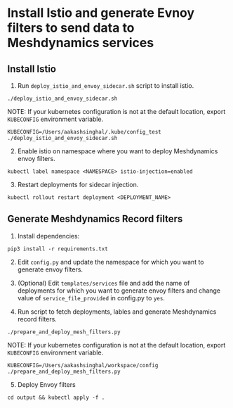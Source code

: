 # Install Istio and generate Evnoy filters to send data to Meshdynamics services

## Install Istio

1. Run `deploy_istio_and_envoy_sidecar.sh` script to install istio.  
```
./deploy_istio_and_envoy_sidecar.sh
```  
NOTE: If your kubernetes configuration is not at the default location, export `KUBECONFIG` environment variable.  
```
KUBECONFIG=/Users/aakashsinghal/.kube/config_test ./deploy_istio_and_envoy_sidecar.sh
```


2. Enable istio on namespace where you want to deploy Meshdynamics envoy filters.  
```
kubectl label namespace <NAMESPACE> istio-injection=enabled
```

3. Restart deployments for sidecar injection.  
```
kubectl rollout restart deployment <DEPLOYMENT_NAME>
```

## Generate Meshdynamics Record filters

1. Install dependencies:  
```
pip3 install -r requirements.txt
```

2. Edit `config.py` and update the namespace for which you want to generate envoy filters.

3. (Optional) Edit `templates/services` file and add the name of deployments for which you want to generate envoy filters and change value of `service_file_provided` in config.py to `yes`.

4. Run script to fetch deployments, lables and generate Meshdynamics record filters.  
```
./prepare_and_deploy_mesh_filters.py
```  
NOTE: If your kubernetes configuration is not at the default location, export `KUBECONFIG` environment variable.  
```
KUBECONFIG=/Users/aakashsinghal/workspace/config ./prepare_and_deploy_mesh_filters.py
```

5. Deploy Envoy filters  
```
cd output && kubectl apply -f .
```